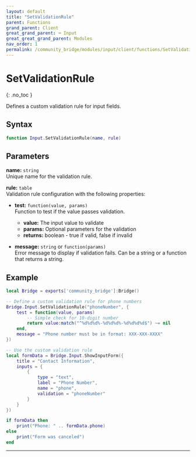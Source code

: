 ```yaml
---
layout: default
title: "SetValidationRule"
parent: Functions
grand_parent: Client
great_grand_parent: ⌨️ Input
great_great_grand_parent: Modules
nav_order: 1
permalink: /community_bridge/modules/input/client/functions/SetValidationRule/
---
```


# SetValidationRule
{: .no_toc }

Defines a custom validation rule for input fields.

## Syntax

```lua
function Input.SetValidationRule(name, rule)
```

## Parameters

**name:** `string`  
Unique name for the validation rule.

**rule:** `table`  
Validation rule configuration with the following properties:

- **test:** `function(value, params)`  
  Function to test if the value passes validation.
  - **value:** The input value to validate
  - **params:** Optional parameters for the validation
  - **returns:** boolean - true if valid, false if invalid

- **message:** `string` or `function(params)`  
  Error message to display if validation fails.
  Can be a string or a function that returns a string.

## Example

```lua
local Bridge = exports['community_bridge']:Bridge()

-- Define a custom validation rule for phone numbers
Bridge.Input.SetValidationRule("phoneNumber", {
    test = function(value, params)
        -- Simple check for 10-digit number
        return value:match("^%d%d%d%-%d%d%d%-%d%d%d%d$") ~= nil
    end,
    message = "Phone number must be in format: XXX-XXX-XXXX"
})

-- Use the custom validation rule
local formData = Bridge.Input.ShowInputForm({
    title = "Contact Information",
    inputs = {
        {
            type = "text",
            label = "Phone Number",
            name = "phone",
            validation = "phoneNumber"
        }
    }
})

if formData then
    print("Phone: " .. formData.phone)
else
    print("Form was canceled")
end
```

---